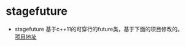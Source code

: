 stagefuture
=======
- stagefuture 基于c++11的可穿行的future类，基于下面的项目修改的。<br>
  [项目地址](https://github.com/Amanieu/asyncplusplus)

